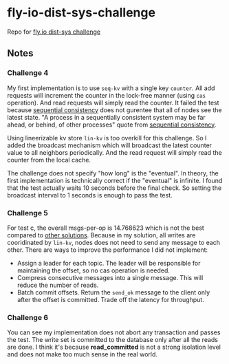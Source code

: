 # fly-io-dist-sys-challenge

Repo for [fly.io dist-sys challenge](https://fly.io/dist-sys/)

## Notes

### Challenge 4

My first implementation is to use `seq-kv` with a single key `counter`. All add requests will increment the counter in the lock-free manner (using `cas` operation). And read requests will simply read the counter. It failed the test because [sequential consistency](https://jepsen.io/consistency/models/sequential) does not gurentee that all of nodes see the latest state. "A process in a sequentially consistent system may be far ahead, or behind, of other processes" quote from [sequential consistency](https://jepsen.io/consistency/models/sequential).

Using lineerizable kv store `lin-kv` is too overkill for this challenge. So I added the broadcast mechanism which will broadcast the latest counter value to all neighbors periodically. And the read request will simply read the counter from the local cache.

The challenge does not specify "how long" is the "eventual". In theory, the first implementation is technically correct if the "eventual" is infinite.  I found that the test actually waits 10 seconds before the final check. So setting the broadcast interval to 1 seconds is enough to pass the test.

### Challenge 5

For test c, the overall msgs-per-op is 14.768623 which is not the best compared to [other solutions](https://community.fly.io/t/challenge-5c-efficient-kafka-style-log/10971). Because in my solution, all writes are cooridinated by `lin-kv`, nodes does not need to send any message to each other. There are ways to improve the performance I did not implement:

- Assign a leader for each topic. The leader will be responsible for maintaining the offset, so no cas operation is needed.
- Compress consecutive messages into a single message. This will reduce the number of reads.
- Batch commit offsets. Return the `send_ok` message to the client only after the offset is committed. Trade off the latency for throughput.

### Challenge 6

You can see my implementation does not abort any transaction and passes the test. The write set is committed to the database only after all the reads are done. I think it's because **read_committed** is not a strong isolation level and does not make too much sense in the real world.
